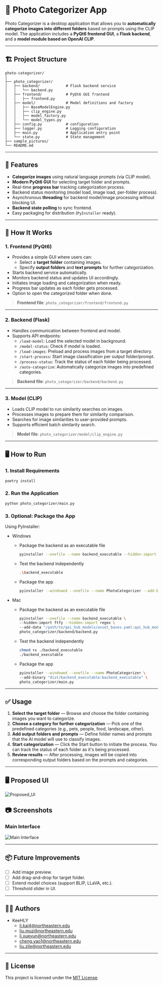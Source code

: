 
# 📂 Photo Categorizer App

Photo Categorizer is a desktop application that allows you to **automatically categorize images into different folders** based on prompts using the CLIP model. The application includes a **PyQt6 frontend GUI**, a **Flask backend**, and a **model module based on OpenAI CLIP**.

---

## 🏗️ Project Structure

```
photo-categorizer/
│
├── photo_categorizer/
│   ├── backend/            # Flask backend service
│   │   └── backend.py
│   ├── frontend/           # PyQt6 GUI frontend
│   │   ├── frontend.py
│   ├── model/              # Model definitions and factory
│   │   ├── BaseModelEngine.py
│   │   ├── clip_engine.py
│   │   ├── model_factory.py
│   │   └── model_types.py
│   ├── config.py           # configuration
│   ├── logger.py           # Logging configuration
│   ├── main.py             # Application entry point
│   └── state.py            # State management
├── sample_pictures/
└── README.md
```

---

## 🚀 Features

- **Categorize images** using natural language prompts (via CLIP model).
- **Modern PyQt6 GUI** for selecting target folder and prompts.
- Real-time **progress bar** tracking categorization process.
- Backend status monitoring (model load, image load, per-folder process).
- Asynchronous **threading** for backend model/image processing without blocking UI.
- **Backend state polling** to sync frontend.
- Easy packaging for distribution (`PyInstaller` ready).

---

## 🔧 How It Works

### 1. **Frontend (PyQt6)**
- Provides a simple GUI where users can:
  - Select a **target folder** containing images.
  - Specify **output folders** and **text prompts** for further categorization.
- Starts backend service automatically.
- Monitors backend status and updates UI accordingly.
- Initiates image loading and categorization when ready.
- Progress bar updates as each folder gets processed.
- Option to open the categorized folder when done.

> **Frontend file**: `photo_categorizer/frontend/frontend.py`

---

### 2. **Backend (Flask)**
- Handles communication between frontend and model.
- Supports API endpoints:
  - `/load-model`: Load the selected model in background.
  - `/model-status`: Check if model is loaded.
  - `/load-images`: Preload and process images from a target directory.
  - `/start-process`: Start image classification per output folder/prompt.
  - `/process-status`: Track the status of each folder being processed.
  - `/auto-categorize`: Automatically categorize images into predefined categories.

> **Backend file**: `photo_categorizer/backend/backend.py`

---

### 3. **Model (CLIP)**
- Loads CLIP model to run similarity searches on images.
- Processes images to prepare them for similarity comparison.
- Searches for image similarities to user-provided prompts.
- Supports efficient batch similarity search.

> **Model file**: `photo_categorizer/model/clip_engine.py`

---

## 🖥️ How to Run

### 1. **Install Requirements**

  ```bash
  poetry install
  ```

### 2. **Run the Application**

  ```bash
  python photo_categorizer/main.py
  ```

### 3. **Optional: Package the App**

Using PyInstaller:
- Windows
  - Package the backend as an executable file

    ```bash
    pyinstaller --onefile --name backend_executable --hidden-import ftfy --hidden-import regex --add-data "path\\to\\qai_hub_models\\asset_bases.yaml:qai_hub_models" photo_categorizer\\backend\\backend.py
    ```

  - Test the backend independently

    ```bash
    .\backend_executable
    ```
    
  - Package the app

    ```bash
    pyinstaller --windowed --onefile --name PhotoCategorizer --add-binary "dist\\backend_executable.exe;backend_executable" photo_categorizer\\main.py
    ```
- Mac
  - Package the backend as an executable file

    ```bash
    pyinstaller --onefile --name backend_executable \
    --hidden-import ftfy --hidden-import regex \
    --add-data "/path/to/qai_hub_models/asset_bases.yaml:qai_hub_models" \
    photo_categorizer/backend/backend.py
    ```

  - Test the backend independently

    ```bash
    chmod +x ./backend_executable
    ./backend_executable
    ```
    
  - Package the app

    ```bash
    pyinstaller --windowed --onefile --name PhotoCategorizer \
    --add-binary "dist/backend_executable:backend_executable" \
    photo_categorizer/main.py
    ```

---

## ✅ Usage

1. **Select the target folder** — Browse and choose the folder containing images you want to categorize.
2. **Choose a category for further categorization** — Pick one of the predefined categories (e.g., pets, people, food, landscape, other).
3. **Add output folders and prompts** — Define folder names and prompts that the AI model will use to classify images.
4. **Start categorization** — Click the Start button to initiate the process. You can track the status of each folder as it's being processed.
5. **Review results** — After processing, images will be copied into corresponding output folders based on the prompts and categories.

---

## 🖥️ Proposed UI
![Proposed_UI](./UI_image.jpg)

## 📷 Screenshots

### Main Interface
![Main Interface](./image.jpg)



---

## 📦 Future Improvements

- [ ] Add image preview.
- [ ] Add drag-and-drop for target folder.
- [ ] Extend model choices (support BLIP, LLaVA, etc.).
- [ ] Threshold slider in UI.

---

## 👨‍💻 Authors

- KeeHLY
  - li.kai4@northeastern.edu
  - liu.muz@northeastern.edu
  - li.xueyun@northeastern.edu
  - cheng.yao1@northeastern.edu
  - liu.zile@northeastern.edu

---

## 📜 License

This project is licensed under the [MIT License](./LICENSE).

